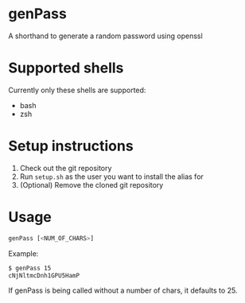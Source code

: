 # genPass

A shorthand to generate a random password using openssl

# Supported shells

Currently only these shells are supported:

* bash
* zsh

# Setup instructions

1. Check out the git repository
2. Run `setup.sh` as the user you want to install the alias for
3. (Optional) Remove the cloned git repository

# Usage

```bash
genPass [<NUM_OF_CHARS>]
```

Example:

```bash
$ genPass 15
cNjNltmcDnh1GPU5HamP
```

If genPass is being called without a number of chars, it defaults to 25.
